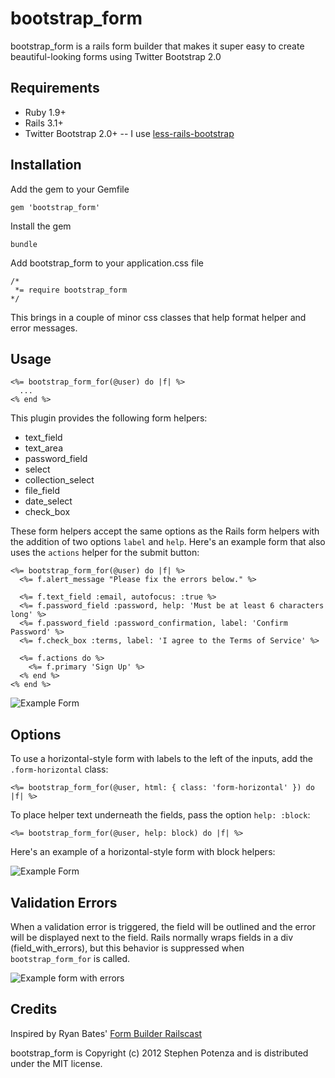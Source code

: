 bootstrap_form
==============

bootstrap_form is a rails form builder that makes it super easy to create beautiful-looking forms using Twitter Bootstrap 2.0


Requirements
------------

* Ruby 1.9+
* Rails 3.1+
* Twitter Bootstrap 2.0+ -- I use [less-rails-bootstrap](https://github.com/metaskills/less-rails-bootstrap.git)


Installation
------------

Add the gem to your Gemfile

    gem 'bootstrap_form'

Install the gem

    bundle

Add bootstrap_form to your application.css file

    /*
     *= require bootstrap_form
    */
    
This brings in a couple of minor css classes that help format helper and
error messages.

Usage
-----

    <%= bootstrap_form_for(@user) do |f| %>
      ...
    <% end %>

This plugin provides the following form helpers:

* text_field
* text_area
* password_field
* select
* collection_select
* file_field
* date_select
* check_box

These form helpers accept the same options as the Rails form
helpers with the addition of two options `label` and `help`. Here's an
example form that also uses the `actions` helper for the submit button:

    <%= bootstrap_form_for(@user) do |f| %>
      <%= f.alert_message "Please fix the errors below." %>

      <%= f.text_field :email, autofocus: :true %>
      <%= f.password_field :password, help: 'Must be at least 6 characters long' %>
      <%= f.password_field :password_confirmation, label: 'Confirm Password' %>
      <%= f.check_box :terms, label: 'I agree to the Terms of Service' %>

      <%= f.actions do %>
        <%= f.primary 'Sign Up' %>
      <% end %>
    <% end %>

![Example Form](https://github.com/potenza/bootstrap_form/raw/master/examples/example_form.png)


Options
-------

To use a horizontal-style form with labels to the left of the inputs,
add the `.form-horizontal` class:

    <%= bootstrap_form_for(@user, html: { class: 'form-horizontal' }) do |f| %>

To place helper text underneath the fields, pass the option `help:
:block`:

    <%= bootstrap_form_for(@user, help: block) do |f| %>

Here's an example of a horizontal-style form with block helpers:

![Example Form](https://github.com/potenza/bootstrap_form/raw/master/examples/example_horizontal_block_form.png)


Validation Errors
-----------------

When a validation error is triggered, the field will be outlined and the
error will be displayed next to the field. Rails normally wraps fields
in a div (field_with_errors), but this behavior is suppressed when `bootstrap_form_for` is called.

![Example form with errors](https://github.com/potenza/bootstrap_form/raw/master/examples/example_form_error.png)


Credits
-------

Inspired by Ryan Bates' [Form Builder
Railscast](http://railscasts.com/episodes/311-form-builders)

bootstrap_form is Copyright (c) 2012 Stephen Potenza and is distributed under the MIT license.
